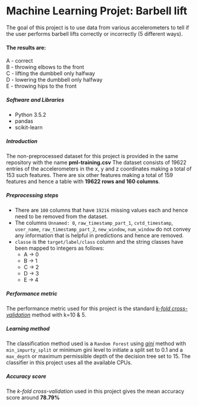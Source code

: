 # Machine Learning Projet: Barbell lift
The goal of this project is to use data from various accelerometers to tell if the user performs barbell lifts correctly or incorrectly (5 different ways).
<br>
#### The results are:
  A - correct<br>
  B - throwing elbows to the front<br>
  C - lifting the dumbbell only halfway<br>
  D - lowering the dumbbell only halfway<br>
  E - throwing hips to the front<br>
##### Software and Libraries
* Python 3.5.2
* pandas
* scikit-learn
##### Introduction
The non-preprocessed dataset for this project is provided in the same repository with the name **pml-training.csv** The dataset consists of 19622 entries of the accelerometers in the x, y and z coordinates making a total of 153 such features. There are six other features making a total of 159 features and hence a table with **19622 rows and 160 columns**. 
##### Preprocessing steps
* There are `100` columns that have `19216` missing values each and hence need to be removed from the dataset.
* The columns `Unnamed: 0`, `raw_timestamp_part_1`, `cvtd_timestamp`, `user_name`, `raw_timestamp_part_2`, `new_window`, `num_window` do not convey any information that is helpful in predictions and hence are removed.
* `classe` is the `target/label/class` column and the string classes have been mapped to integers as follows:
  * A -> 0
  * B -> 1
  * C -> 2
  * D -> 3
  * E -> 4
##### Performance metric
The performance metric used for this project is the standard [*k-fold cross-validation*](https://en.wikipedia.org/wiki/Cross-validation_(statistics)#k-fold_cross-validation) method with k=10 & 5.<br>
##### Learning method
The classification method used is a `Random Forest` using [*gini*](https://en.wikipedia.org/wiki/Gini_coefficient) method with `min_impurty_split` or minimum gini level to initiate a split set to 0.1 and a `max_depth` or maximum permissible depth of the decision tree set to 15. The classifier in this project uses all the available CPUs.
##### Accuracy score
The *k-fold cross-validation* used in this project gives the mean accuracy score around **78.79%**

